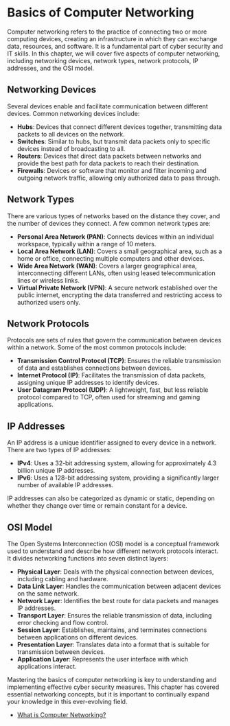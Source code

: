 # Basics of Computer Networking

Computer networking refers to the practice of connecting two or more computing devices, creating an infrastructure in which they can exchange data, resources, and software. It is a fundamental part of cyber security and IT skills. In this chapter, we will cover five aspects of computer networking, including networking devices, network types, network protocols, IP addresses, and the OSI model.

## Networking Devices

Several devices enable and facilitate communication between different devices. Common networking devices include:

- **Hubs**: Devices that connect different devices together, transmitting data packets to all devices on the network.
- **Switches**: Similar to hubs, but transmit data packets only to specific devices instead of broadcasting to all.
- **Routers**: Devices that direct data packets between networks and provide the best path for data packets to reach their destination.
- **Firewalls**: Devices or software that monitor and filter incoming and outgoing network traffic, allowing only authorized data to pass through.

## Network Types

There are various types of networks based on the distance they cover, and the number of devices they connect. A few common network types are:

- **Personal Area Network (PAN)**: Connects devices within an individual workspace, typically within a range of 10 meters.
- **Local Area Network (LAN)**: Covers a small geographical area, such as a home or office, connecting multiple computers and other devices.
- **Wide Area Network (WAN)**: Covers a larger geographical area, interconnecting different LANs, often using leased telecommunication lines or wireless links.
- **Virtual Private Network (VPN)**: A secure network established over the public internet, encrypting the data transferred and restricting access to authorized users only.

## Network Protocols

Protocols are sets of rules that govern the communication between devices within a network. Some of the most common protocols include:

- **Transmission Control Protocol (TCP)**: Ensures the reliable transmission of data and establishes connections between devices.
- **Internet Protocol (IP)**: Facilitates the transmission of data packets, assigning unique IP addresses to identify devices.
- **User Datagram Protocol (UDP)**: A lightweight, fast, but less reliable protocol compared to TCP, often used for streaming and gaming applications.

## IP Addresses

An IP address is a unique identifier assigned to every device in a network. There are two types of IP addresses:

- **IPv4**: Uses a 32-bit addressing system, allowing for approximately 4.3 billion unique IP addresses.
- **IPv6**: Uses a 128-bit addressing system, providing a significantly larger number of available IP addresses.

IP addresses can also be categorized as dynamic or static, depending on whether they change over time or remain constant for a device.

## OSI Model

The Open Systems Interconnection (OSI) model is a conceptual framework used to understand and describe how different network protocols interact. It divides networking functions into seven distinct layers:

- **Physical Layer**: Deals with the physical connection between devices, including cabling and hardware.
- **Data Link Layer**: Handles the communication between adjacent devices on the same network.
- **Network Layer**: Identifies the best route for data packets and manages IP addresses.
- **Transport Layer**: Ensures the reliable transmission of data, including error checking and flow control.
- **Session Layer**: Establishes, maintains, and terminates connections between applications on different devices.
- **Presentation Layer**: Translates data into a format that is suitable for transmission between devices.
- **Application Layer**: Represents the user interface with which applications interact.

Mastering the basics of computer networking is key to understanding and implementing effective cyber security measures. This chapter has covered essential networking concepts, but it is important to continually expand your knowledge in this ever-evolving field.

- [What is Computer Networking?](https://tryhackme.com/room/whatisnetworking)